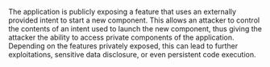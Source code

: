 
The application is publicly exposing a feature that uses an externally provided intent to
start a new component. This allows an attacker to control the contents of an intent used
to launch the new component, thus giving the attacker the ability to access private
components of the application. Depending on the features privately exposed, this can lead to
further exploitations, sensitive data disclosure, or even persistent code execution.
